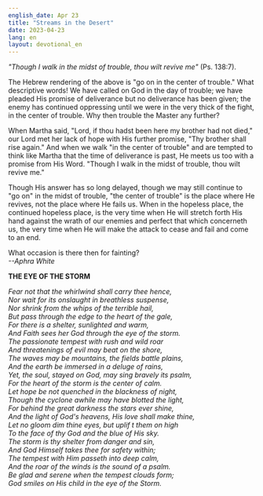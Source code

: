 ```yaml
---
english_date: Apr 23
title: "Streams in the Desert"
date: 2023-04-23
lang: en
layout: devotional_en
---
```





<p><em>"Though I walk in the midst of trouble, thou wilt revive me"</em> (Ps. 138:7).

</p>

<p>The Hebrew rendering of the above is "go on in the center of trouble." What descriptive words! We have called on God in the day of trouble; we have pleaded His promise of deliverance but no deliverance has been given; the enemy has continued oppressing until we were in the very thick of the fight, in the center of trouble. Why then trouble the Master any further?

</p>

<p>When Martha said, "Lord, if thou hadst been here my brother had not died," our Lord met her lack of hope with His further promise, "Thy brother shall rise again." And when we walk "in the center of trouble" and are tempted to think like Martha that the time of deliverance is past, He meets us too with a promise from His Word. "Though I walk in the midst of trouble, thou wilt revive me."

</p>

<p>Though His answer has so long delayed, though we may still continue to "go on" in the midst of trouble, "the center of trouble" is the place where He revives, not the place where He fails us. When in the hopeless place, the continued hopeless place, is the very time when He will stretch forth His hand against the wrath of our enemies and perfect that which concerneth us, the very time when He will make the attack to cease and fail and come to an end.

</p>

<p>What occasion is there then for fainting?<br/> <em>--Aphra White</em>

</p>

<p><strong>THE EYE OF THE STORM</strong>

</p>

<p><em>Fear not that the whirlwind shall carry thee hence,<br/> Nor wait for its onslaught in breathless suspense,<br/> Nor shrink from the whips of the terrible hail,<br/> But pass through the edge to the heart of the gale,<br/> For there is a shelter, sunlighted and warm,<br/> And Faith sees her God through the eye of the storm.<br/> The passionate tempest with rush and wild roar<br/> And threatenings of evil may beat on the shore,<br/> The waves may be mountains, the fields battle plains,<br/> And the earth be immersed in a deluge of rains,<br/> Yet, the soul, stayed on God, may sing bravely its psalm,<br/> For the heart of the storm is the center of calm.<br/> Let hope be not quenched in the blackness of night,<br/> Though the cyclone awhile may have blotted the light,<br/> For behind the great darkness the stars ever shine,<br/> And the light of God's heavens, His love shall make thine,<br/> Let no gloom dim thine eyes, but uplif t them on high<br/> To the face of thy God and the blue of His sky.<br/> The storm is thy shelter from danger and sin,<br/> And God Himself takes thee for safety within;<br/> The tempest with Him passeth into deep calm,<br/> And the roar of the winds is the sound of a psalm.<br/> Be glad and serene when the tempest clouds form;<br/> God smiles on His child in the eye of the Storm.</em>

</p>

<p></p>